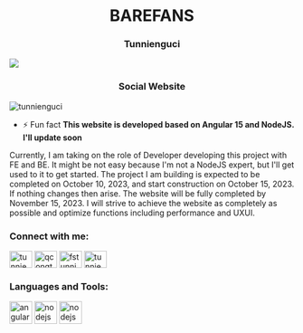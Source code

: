 <h1 align="center">BAREFANS</h1>
<h3 align="center"> Tunnienguci </h3>
<img src="https://scontent.fhan14-4.fna.fbcdn.net/v/t1.15752-9/387547810_1487407712099936_6096436662607136388_n.png?_nc_cat=102&ccb=1-7&_nc_sid=ae9488&_nc_ohc=eMC6Z0AZMyUAX8Kzjhw&_nc_ht=scontent.fhan14-4.fna&oh=03_AdRKEolCHTyHGOHHQTWgQhzy9pfXY7cDnJdTAVCaQrcADg&oe=654B6610" >
<h3 align="center">Social Website</h3>

<p align="left"> <img src="https://komarev.com/ghpvc/?username=tunnienguci&label=Profile%20views&color=0e75b6&style=flat" alt="tunnienguci" /> </p>

- ⚡ Fun fact **This website is developed based on Angular 15 and NodeJS. I'll update soon**

<p>Currently, I am taking on the role of Developer developing this project with FE and BE. It might be not easy because I'm not a NodeJS expert, but I'll get used to it to get started. The project I am building is expected to be completed on October 10, 2023, and start construction on October 15, 2023. If nothing changes then arise. The website will be fully completed by November 15, 2023. I will strive to achieve the website as completely as possible and optimize functions including performance and UXUI.</p>

<h3 align="left">Connect with me:</h3>
<p align="left">
<a href="https://dev.to/tunnienguci" target="blank"><img align="center" src="https://raw.githubusercontent.com/rahuldkjain/github-profile-readme-generator/master/src/images/icons/Social/devto.svg" alt="tunnienguci" height="30" width="40" /></a>
<a href="https://linkedin.com/in/qcongtuan" target="blank"><img align="center" src="https://raw.githubusercontent.com/rahuldkjain/github-profile-readme-generator/master/src/images/icons/Social/linked-in-alt.svg" alt="qcongtuan" height="30" width="40" /></a>
<a href="https://fb.com/fstunnie" target="blank"><img align="center" src="https://raw.githubusercontent.com/rahuldkjain/github-profile-readme-generator/master/src/images/icons/Social/facebook.svg" alt="fstunnie" height="30" width="40" /></a>
<a href="https://instagram.com/tunnienguci" target="blank"><img align="center" src="https://raw.githubusercontent.com/rahuldkjain/github-profile-readme-generator/master/src/images/icons/Social/instagram.svg" alt="tunnienguci" height="30" width="40" /></a>
</p>

<h3 align="left">Languages and Tools:</h3>
<p>
  <img src="https://angular.io/assets/images/logos/angular/angular.svg" alt="angular" width="40" height="40"/>
  <img src="https://pluralsight2.imgix.net/paths/images/nodejs-45adbe594d.png" alt="nodejs" width="40" height="40" />
  <img src="https://miro.medium.com/v2/resize:fit:512/1*doAg1_fMQKWFoub-6gwUiQ.png" alt="nodejs" width="40" height="40" />
</p>
